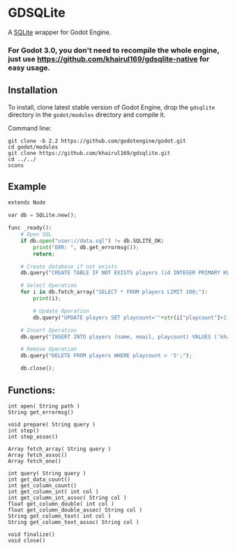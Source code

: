 # GDSQLite

A [SQLite](https://www.sqlite.org/) wrapper for Godot Engine.

### For Godot 3.0, you don't need to recompile the whole engine, just use https://github.com/khairul169/gdsqlite-native for easy usage.

## Installation

To install, clone latest stable version of Godot Engine, drop the `gdsqlite` directory in the `godot/modules` directory and compile it.


Command line:
```
git clone -b 2.2 https://github.com/godotengine/godot.git
cd godot/modules
git clone https://github.com/khairul169/gdsqlite.git
cd ../../
scons
```

## Example

```python
extends Node

var db = SQLite.new();

func _ready():
	# Open SQL
	if db.open("user://data.sql") != db.SQLITE_OK:
		print("ERR: ", db.get_errormsg());
		return;

	# Create database if not exists
	db.query("CREATE TABLE IF NOT EXISTS players (id INTEGER PRIMARY KEY AUTOINCREMENT, name TEXT, email TEXT, playcount INTEGER);");

	# Select Operation
	for i in db.fetch_array("SELECT * FROM players LIMIT 100;"):
		print(i);

		# Update Operation
		db.query("UPDATE players SET playcount='"+str(i["playcount"]+1)+"' WHERE id='"+str(i["id"])+"';");

	# Insert Operation
	db.query("INSERT INTO players (name, email, playcount) VALUES ('khairul', 'my@mail.com', '0');");

	# Remove Operation
	db.query("DELETE FROM players WHERE playcount > '5';");

	db.close();
```

## Functions:
```
int open( String path )
String get_errormsg()

void prepare( String query )
int step()
int step_assoc()

Array fetch_array( String query )
Array fetch_assoc()
Array fetch_one()

int query( String query )
int get_data_count()
int get_column_count()
int get_column_int( int col )
int get_column_int_assoc( String col )
float get_column_double( int col )
float get_column_double_assoc( String col )
String get_column_text( int col )
String get_column_text_assoc( String col )

void finalize()
void close()
```
